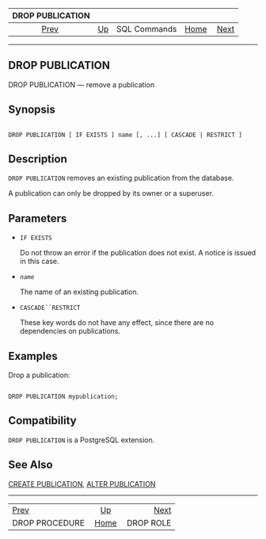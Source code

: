 <!--?xml version="1.0" encoding="UTF-8" standalone="no"?-->

|                 DROP PUBLICATION                 |                                        |              |                                                       |                                        |
| :----------------------------------------------: | :------------------------------------- | :----------: | ----------------------------------------------------: | -------------------------------------: |
| [Prev](sql-dropprocedure.html "DROP PROCEDURE")  | [Up](sql-commands.html "SQL Commands") | SQL Commands | [Home](index.html "PostgreSQL 17devel Documentation") |  [Next](sql-droprole.html "DROP ROLE") |

***



## DROP PUBLICATION

DROP PUBLICATION — remove a publication

## Synopsis

```

DROP PUBLICATION [ IF EXISTS ] name [, ...] [ CASCADE | RESTRICT ]
```

## Description

`DROP PUBLICATION` removes an existing publication from the database.

A publication can only be dropped by its owner or a superuser.

## Parameters

*   `IF EXISTS`

    Do not throw an error if the publication does not exist. A notice is issued in this case.

*   *`name`*

    The name of an existing publication.

*   `CASCADE``RESTRICT`

    These key words do not have any effect, since there are no dependencies on publications.

## Examples

Drop a publication:

```

DROP PUBLICATION mypublication;
```

## Compatibility

`DROP PUBLICATION` is a PostgreSQL extension.

## See Also

[CREATE PUBLICATION](sql-createpublication.html "CREATE PUBLICATION"), [ALTER PUBLICATION](sql-alterpublication.html "ALTER PUBLICATION")

***

|                                                  |                                                       |                                        |
| :----------------------------------------------- | :---------------------------------------------------: | -------------------------------------: |
| [Prev](sql-dropprocedure.html "DROP PROCEDURE")  |         [Up](sql-commands.html "SQL Commands")        |  [Next](sql-droprole.html "DROP ROLE") |
| DROP PROCEDURE                                   | [Home](index.html "PostgreSQL 17devel Documentation") |                              DROP ROLE |
